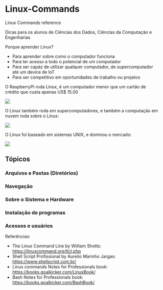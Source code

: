 # Linux-Commands
Linux Commands reference

Dicas para os alunos de Ciências dos Dados, Ciências da Computação e Engenharias

Porque aprender Linux?
- Para aprender sobre como o computador funciona
- Para ter acesso a todo o potencial de um computador
- Para ser capáz de utilizar qualquer computador, de supercomputador até um device de IoT
- Para ser competitivo em oportunidades de trabalho ou projetos

O RaspberryPi roda Linux, é um computador menor que um cartão de crédito que custa apenas US$ 15.00

![](https://images.prismic.io/rpf-products/9371b539-77d4-47f1-b89b-aa65b23c9833_RPI%20ZERO%20W%20ANGLE%202%20REFRESH_.jpg)

O Linux também roda em supercomputadores, e também a computação em nuvem roda sobre o Linux:

![](https://www.omgubuntu.co.uk/wp-content/uploads/2018/06/summit-supercomputer-red-hat-linux.jpg)

O Linux foi baseado em sistemas UNIX, e dominou o mercado:

![](https://upload.wikimedia.org/wikipedia/commons/thumb/0/0d/Operating_systems_used_on_top_500_supercomputers.svg/640px-Operating_systems_used_on_top_500_supercomputers.svg.png)

## Tópicos

### Arquivos e Pastas (Diretórios)

### Navegação

### Sobre o Sistema e Hardware

### Instalação de programas

### Acessos e usuários

Referências:

- The Linux Command Line by William Shotts: https://linuxcommand.org/tlcl.php
- Shell Script Profissional by Aurelio Marinho Jargas: https://www.shellscript.com.br/
- Linux commands Notes for Professionals book: https://books.goalkicker.com/LinuxBook/
- Bash Notes for Professionals book: https://books.goalkicker.com/BashBook/
